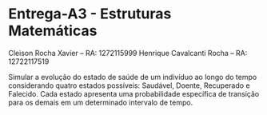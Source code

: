 # Entrega-A3 - Estruturas Matemáticas

Cleison Rocha Xavier – RA: 1272115999 
Henrique Cavalcanti Rocha – RA: 12722117519 

Simular a evolução do estado de saúde de um indivíduo ao longo do tempo considerando quatro estados possíveis: Saudável, Doente, Recuperado e Falecido. Cada estado apresenta uma probabilidade específica de transição para os demais em um determinado intervalo de tempo.  

